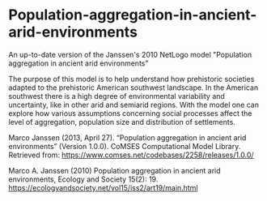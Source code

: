 # Population-aggregation-in-ancient-arid-environments

An up-to-date version of the Janssen's 2010 NetLogo model "Population aggregation in ancient arid environments"

The purpose of this model is to help understand how prehistoric societies adapted to the prehistoric American southwest landscape. In the American southwest there is a high degree of environmental variability and uncertainty, like in other arid and semiarid regions. With the model one can explore how various assumptions concerning social processes affect the level of aggregation, population size and distribution of settlements.

Marco Janssen (2013, April 27). “Population aggregation in ancient arid environments” (Version 1.0.0). CoMSES Computational Model Library. Retrieved from: https://www.comses.net/codebases/2258/releases/1.0.0/

Marco A. Janssen (2010) Population aggregation in ancient arid environments, Ecology and Society 15(2): 19. https://ecologyandsociety.net/vol15/iss2/art19/main.html
